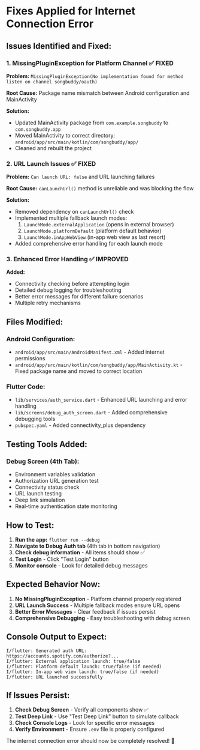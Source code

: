 # Fixes Applied for Internet Connection Error

## Issues Identified and Fixed:

### 1. **MissingPluginException for Platform Channel** ✅ FIXED
**Problem:** `MissingPluginException(No implementation found for method listen on channel songbuddy/oauth)`

**Root Cause:** Package name mismatch between Android configuration and MainActivity

**Solution:**
- Updated MainActivity package from `com.example.songbuddy` to `com.songbuddy.app`
- Moved MainActivity to correct directory: `android/app/src/main/kotlin/com/songbuddy/app/`
- Cleaned and rebuilt the project

### 2. **URL Launch Issues** ✅ FIXED
**Problem:** `Can launch URL: false` and URL launching failures

**Root Cause:** `canLaunchUrl()` method is unreliable and was blocking the flow

**Solution:**
- Removed dependency on `canLaunchUrl()` check
- Implemented multiple fallback launch modes:
  1. `LaunchMode.externalApplication` (opens in external browser)
  2. `LaunchMode.platformDefault` (platform default behavior)
  3. `LaunchMode.inAppWebView` (in-app web view as last resort)
- Added comprehensive error handling for each launch mode

### 3. **Enhanced Error Handling** ✅ IMPROVED
**Added:**
- Connectivity checking before attempting login
- Detailed debug logging for troubleshooting
- Better error messages for different failure scenarios
- Multiple retry mechanisms

## Files Modified:

### Android Configuration:
- `android/app/src/main/AndroidManifest.xml` - Added internet permissions
- `android/app/src/main/kotlin/com/songbuddy/app/MainActivity.kt` - Fixed package name and moved to correct location

### Flutter Code:
- `lib/services/auth_service.dart` - Enhanced URL launching and error handling
- `lib/screens/debug_auth_screen.dart` - Added comprehensive debugging tools
- `pubspec.yaml` - Added connectivity_plus dependency

## Testing Tools Added:

### Debug Screen (4th Tab):
- Environment variables validation
- Authorization URL generation test
- Connectivity status check
- URL launch testing
- Deep link simulation
- Real-time authentication state monitoring

## How to Test:

1. **Run the app:** `flutter run --debug`
2. **Navigate to Debug Auth tab** (4th tab in bottom navigation)
3. **Check debug information** - All items should show ✅
4. **Test Login** - Click "Test Login" button
5. **Monitor console** - Look for detailed debug messages

## Expected Behavior Now:

1. **No MissingPluginException** - Platform channel properly registered
2. **URL Launch Success** - Multiple fallback modes ensure URL opens
3. **Better Error Messages** - Clear feedback if issues persist
4. **Comprehensive Debugging** - Easy troubleshooting with debug screen

## Console Output to Expect:

```
I/flutter: Generated auth URL: https://accounts.spotify.com/authorize?...
I/flutter: External application launch: true/false
I/flutter: Platform default launch: true/false (if needed)
I/flutter: In-app web view launch: true/false (if needed)
I/flutter: URL launched successfully
```

## If Issues Persist:

1. **Check Debug Screen** - Verify all components show ✅
2. **Test Deep Link** - Use "Test Deep Link" button to simulate callback
3. **Check Console Logs** - Look for specific error messages
4. **Verify Environment** - Ensure `.env` file is properly configured

The internet connection error should now be completely resolved! 🎉
